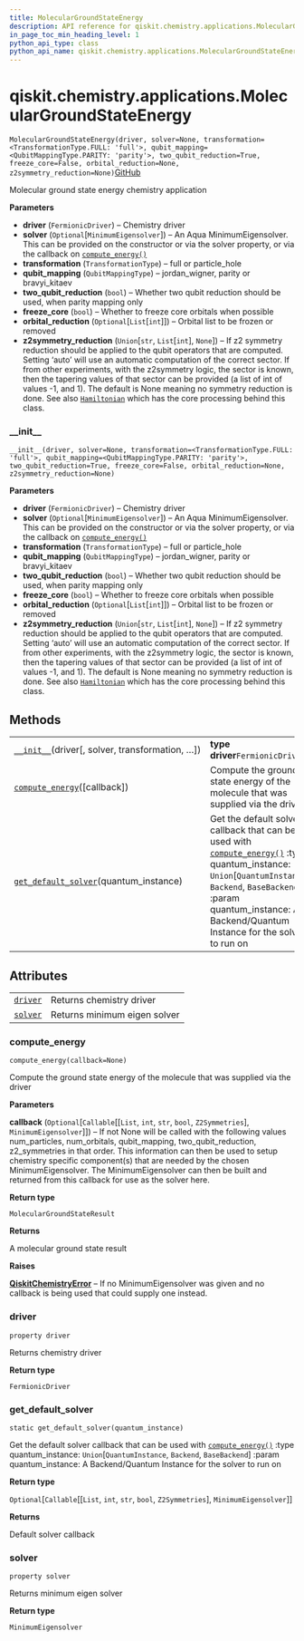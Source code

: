 ```yaml
---
title: MolecularGroundStateEnergy
description: API reference for qiskit.chemistry.applications.MolecularGroundStateEnergy
in_page_toc_min_heading_level: 1
python_api_type: class
python_api_name: qiskit.chemistry.applications.MolecularGroundStateEnergy
---
```


<span id="qiskit-chemistry-applications-moleculargroundstateenergy" />

# qiskit.chemistry.applications.MolecularGroundStateEnergy

<span id="qiskit.chemistry.applications.MolecularGroundStateEnergy" />

`MolecularGroundStateEnergy(driver, solver=None, transformation=<TransformationType.FULL: 'full'>, qubit_mapping=<QubitMappingType.PARITY: 'parity'>, two_qubit_reduction=True, freeze_core=False, orbital_reduction=None, z2symmetry_reduction=None)`[GitHub](https://github.com/qiskit-community/qiskit-aqua/tree/stable/0.8/qiskit/chemistry/applications/molecular_ground_state_energy.py "view source code")

Molecular ground state energy chemistry application

**Parameters**

*   **driver** (`FermionicDriver`) – Chemistry driver
*   **solver** (`Optional`\[`MinimumEigensolver`]) – An Aqua MinimumEigensolver. This can be provided on the constructor or via the solver property, or via the callback on [`compute_energy()`](#qiskit.chemistry.applications.MolecularGroundStateEnergy.compute_energy "qiskit.chemistry.applications.MolecularGroundStateEnergy.compute_energy")
*   **transformation** (`TransformationType`) – full or particle\_hole
*   **qubit\_mapping** (`QubitMappingType`) – jordan\_wigner, parity or bravyi\_kitaev
*   **two\_qubit\_reduction** (`bool`) – Whether two qubit reduction should be used, when parity mapping only
*   **freeze\_core** (`bool`) – Whether to freeze core orbitals when possible
*   **orbital\_reduction** (`Optional`\[`List`\[`int`]]) – Orbital list to be frozen or removed
*   **z2symmetry\_reduction** (`Union`\[`str`, `List`\[`int`], `None`]) – If z2 symmetry reduction should be applied to the qubit operators that are computed. Setting ‘auto’ will use an automatic computation of the correct sector. If from other experiments, with the z2symmetry logic, the sector is known, then the tapering values of that sector can be provided (a list of int of values -1, and 1). The default is None meaning no symmetry reduction is done. See also [`Hamiltonian`](qiskit.chemistry.core.Hamiltonian "qiskit.chemistry.core.Hamiltonian") which has the core processing behind this class.

### \_\_init\_\_

<span id="qiskit.chemistry.applications.MolecularGroundStateEnergy.__init__" />

`__init__(driver, solver=None, transformation=<TransformationType.FULL: 'full'>, qubit_mapping=<QubitMappingType.PARITY: 'parity'>, two_qubit_reduction=True, freeze_core=False, orbital_reduction=None, z2symmetry_reduction=None)`

**Parameters**

*   **driver** (`FermionicDriver`) – Chemistry driver
*   **solver** (`Optional`\[`MinimumEigensolver`]) – An Aqua MinimumEigensolver. This can be provided on the constructor or via the solver property, or via the callback on [`compute_energy()`](#qiskit.chemistry.applications.MolecularGroundStateEnergy.compute_energy "qiskit.chemistry.applications.MolecularGroundStateEnergy.compute_energy")
*   **transformation** (`TransformationType`) – full or particle\_hole
*   **qubit\_mapping** (`QubitMappingType`) – jordan\_wigner, parity or bravyi\_kitaev
*   **two\_qubit\_reduction** (`bool`) – Whether two qubit reduction should be used, when parity mapping only
*   **freeze\_core** (`bool`) – Whether to freeze core orbitals when possible
*   **orbital\_reduction** (`Optional`\[`List`\[`int`]]) – Orbital list to be frozen or removed
*   **z2symmetry\_reduction** (`Union`\[`str`, `List`\[`int`], `None`]) – If z2 symmetry reduction should be applied to the qubit operators that are computed. Setting ‘auto’ will use an automatic computation of the correct sector. If from other experiments, with the z2symmetry logic, the sector is known, then the tapering values of that sector can be provided (a list of int of values -1, and 1). The default is None meaning no symmetry reduction is done. See also [`Hamiltonian`](qiskit.chemistry.core.Hamiltonian "qiskit.chemistry.core.Hamiltonian") which has the core processing behind this class.

## Methods

|                                                                                                                                                                                                       |                                                                                                                                                                                                                                                                                                                                                                                             |
| ----------------------------------------------------------------------------------------------------------------------------------------------------------------------------------------------------- | ------------------------------------------------------------------------------------------------------------------------------------------------------------------------------------------------------------------------------------------------------------------------------------------------------------------------------------------------------------------------------------------- |
| [`__init__`](#qiskit.chemistry.applications.MolecularGroundStateEnergy.__init__ "qiskit.chemistry.applications.MolecularGroundStateEnergy.__init__")(driver\[, solver, transformation, …])            | **type driver**`FermionicDriver`                                                                                                                                                                                                                                                                                                                                                            |
| [`compute_energy`](#qiskit.chemistry.applications.MolecularGroundStateEnergy.compute_energy "qiskit.chemistry.applications.MolecularGroundStateEnergy.compute_energy")(\[callback])                   | Compute the ground state energy of the molecule that was supplied via the driver                                                                                                                                                                                                                                                                                                            |
| [`get_default_solver`](#qiskit.chemistry.applications.MolecularGroundStateEnergy.get_default_solver "qiskit.chemistry.applications.MolecularGroundStateEnergy.get_default_solver")(quantum\_instance) | Get the default solver callback that can be used with [`compute_energy()`](#qiskit.chemistry.applications.MolecularGroundStateEnergy.compute_energy "qiskit.chemistry.applications.MolecularGroundStateEnergy.compute_energy") :type quantum\_instance: `Union`\[`QuantumInstance`, `Backend`, `BaseBackend`] :param quantum\_instance: A Backend/Quantum Instance for the solver to run on |

## Attributes

|                                                                                                                                                |                              |
| ---------------------------------------------------------------------------------------------------------------------------------------------- | ---------------------------- |
| [`driver`](#qiskit.chemistry.applications.MolecularGroundStateEnergy.driver "qiskit.chemistry.applications.MolecularGroundStateEnergy.driver") | Returns chemistry driver     |
| [`solver`](#qiskit.chemistry.applications.MolecularGroundStateEnergy.solver "qiskit.chemistry.applications.MolecularGroundStateEnergy.solver") | Returns minimum eigen solver |

### compute\_energy

<span id="qiskit.chemistry.applications.MolecularGroundStateEnergy.compute_energy" />

`compute_energy(callback=None)`

Compute the ground state energy of the molecule that was supplied via the driver

**Parameters**

**callback** (`Optional`\[`Callable`\[\[`List`, `int`, `str`, `bool`, `Z2Symmetries`], `MinimumEigensolver`]]) – If not None will be called with the following values num\_particles, num\_orbitals, qubit\_mapping, two\_qubit\_reduction, z2\_symmetries in that order. This information can then be used to setup chemistry specific component(s) that are needed by the chosen MinimumEigensolver. The MinimumEigensolver can then be built and returned from this callback for use as the solver here.

**Return type**

`MolecularGroundStateResult`

**Returns**

A molecular ground state result

**Raises**

[**QiskitChemistryError**](qiskit.chemistry.QiskitChemistryError "qiskit.chemistry.QiskitChemistryError") – If no MinimumEigensolver was given and no callback is being used that could supply one instead.

### driver

<span id="qiskit.chemistry.applications.MolecularGroundStateEnergy.driver" />

`property driver`

Returns chemistry driver

**Return type**

`FermionicDriver`

### get\_default\_solver

<span id="qiskit.chemistry.applications.MolecularGroundStateEnergy.get_default_solver" />

`static get_default_solver(quantum_instance)`

Get the default solver callback that can be used with [`compute_energy()`](#qiskit.chemistry.applications.MolecularGroundStateEnergy.compute_energy "qiskit.chemistry.applications.MolecularGroundStateEnergy.compute_energy") :type quantum\_instance: `Union`\[`QuantumInstance`, `Backend`, `BaseBackend`] :param quantum\_instance: A Backend/Quantum Instance for the solver to run on

**Return type**

`Optional`\[`Callable`\[\[`List`, `int`, `str`, `bool`, `Z2Symmetries`], `MinimumEigensolver`]]

**Returns**

Default solver callback

### solver

<span id="qiskit.chemistry.applications.MolecularGroundStateEnergy.solver" />

`property solver`

Returns minimum eigen solver

**Return type**

`MinimumEigensolver`

